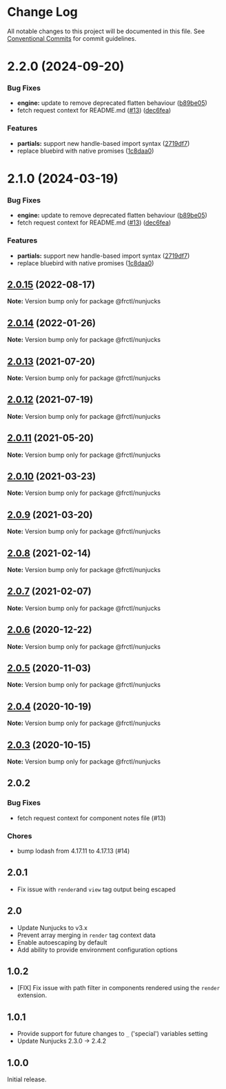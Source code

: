 # Change Log

All notable changes to this project will be documented in this file.
See [Conventional Commits](https://conventionalcommits.org) for commit guidelines.

# 2.2.0 (2024-09-20)

### Bug Fixes

-   **engine:** update to remove deprecated flatten behaviour ([b89be05](https://github.com/frctl/fractal/commit/b89be05f091c9eb61b14c510b91eb3c548b849cd))
-   fetch request context for README.md ([#13](https://github.com/frctl/fractal/issues/13)) ([dec6fea](https://github.com/frctl/fractal/commit/dec6feae727801f5a61291cd8cd1e167b37bee18))

### Features

-   **partials:** support new handle-based import syntax ([2719df7](https://github.com/frctl/fractal/commit/2719df71a1e385b21a5c8d0cfb5be173e68269ad))
-   replace bluebird with native promises ([1c8daa0](https://github.com/frctl/fractal/commit/1c8daa09a70962211ce550eff9a930ee3d9a9323))

# 2.1.0 (2024-03-19)

### Bug Fixes

-   **engine:** update to remove deprecated flatten behaviour ([b89be05](https://github.com/frctl/fractal/commit/b89be05f091c9eb61b14c510b91eb3c548b849cd))
-   fetch request context for README.md ([#13](https://github.com/frctl/fractal/issues/13)) ([dec6fea](https://github.com/frctl/fractal/commit/dec6feae727801f5a61291cd8cd1e167b37bee18))

### Features

-   **partials:** support new handle-based import syntax ([2719df7](https://github.com/frctl/fractal/commit/2719df71a1e385b21a5c8d0cfb5be173e68269ad))
-   replace bluebird with native promises ([1c8daa0](https://github.com/frctl/fractal/commit/1c8daa09a70962211ce550eff9a930ee3d9a9323))

## [2.0.15](https://github.com/frctl/fractal/compare/@frctl/nunjucks@2.0.14...@frctl/nunjucks@2.0.15) (2022-08-17)

**Note:** Version bump only for package @frctl/nunjucks

## [2.0.14](https://github.com/frctl/fractal/compare/@frctl/nunjucks@2.0.13...@frctl/nunjucks@2.0.14) (2022-01-26)

**Note:** Version bump only for package @frctl/nunjucks

## [2.0.13](https://github.com/frctl/fractal/compare/@frctl/nunjucks@2.0.12...@frctl/nunjucks@2.0.13) (2021-07-20)

**Note:** Version bump only for package @frctl/nunjucks

## [2.0.12](https://github.com/frctl/fractal/compare/@frctl/nunjucks@2.0.11...@frctl/nunjucks@2.0.12) (2021-07-19)

**Note:** Version bump only for package @frctl/nunjucks

## [2.0.11](https://github.com/frctl/fractal/compare/@frctl/nunjucks@2.0.10...@frctl/nunjucks@2.0.11) (2021-05-20)

**Note:** Version bump only for package @frctl/nunjucks

## [2.0.10](https://github.com/frctl/fractal/compare/@frctl/nunjucks@2.0.9...@frctl/nunjucks@2.0.10) (2021-03-23)

**Note:** Version bump only for package @frctl/nunjucks

## [2.0.9](https://github.com/frctl/fractal/compare/@frctl/nunjucks@2.0.8...@frctl/nunjucks@2.0.9) (2021-03-20)

**Note:** Version bump only for package @frctl/nunjucks

## [2.0.8](https://github.com/frctl/fractal/compare/@frctl/nunjucks@2.0.7...@frctl/nunjucks@2.0.8) (2021-02-14)

**Note:** Version bump only for package @frctl/nunjucks

## [2.0.7](https://github.com/frctl/fractal/compare/@frctl/nunjucks@2.0.6...@frctl/nunjucks@2.0.7) (2021-02-07)

**Note:** Version bump only for package @frctl/nunjucks

## [2.0.6](https://github.com/frctl/fractal/compare/@frctl/nunjucks@2.0.5...@frctl/nunjucks@2.0.6) (2020-12-22)

**Note:** Version bump only for package @frctl/nunjucks

## [2.0.5](https://github.com/frctl/fractal/compare/@frctl/nunjucks@2.0.4...@frctl/nunjucks@2.0.5) (2020-11-03)

**Note:** Version bump only for package @frctl/nunjucks

## [2.0.4](https://github.com/frctl/fractal/compare/@frctl/nunjucks@2.0.3...@frctl/nunjucks@2.0.4) (2020-10-19)

**Note:** Version bump only for package @frctl/nunjucks

## [2.0.3](https://github.com/frctl/fractal/compare/@frctl/nunjucks@2.0.2...@frctl/nunjucks@2.0.3) (2020-10-15)

**Note:** Version bump only for package @frctl/nunjucks

## 2.0.2

### Bug Fixes

-   fetch request context for component notes file (#13)

### Chores

-   bump lodash from 4.17.11 to 4.17.13 (#14)

## 2.0.1

-   Fix issue with `render`and `view` tag output being escaped

## 2.0

-   Update Nunjucks to v3.x
-   Prevent array merging in `render` tag context data
-   Enable autoescaping by default
-   Add ability to provide environment configuration options

## 1.0.2

-   [FIX] Fix issue with path filter in components rendered using the `render` extension.

## 1.0.1

-   Provide support for future changes to `_` ('special') variables setting
-   Update Nunjucks 2.3.0 -> 2.4.2

## 1.0.0

Initial release.
